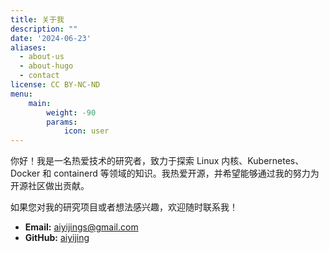 ```yaml
---
title: 关于我
description: ""
date: '2024-06-23'
aliases:
  - about-us
  - about-hugo
  - contact
license: CC BY-NC-ND
menu:
    main:
        weight: -90
        params:
            icon: user
---
```


你好！我是一名热爱技术的研究者，致力于探索 Linux 内核、Kubernetes、Docker 和 containerd 等领域的知识。我热爱开源，并希望能够通过我的努力为开源社区做出贡献。

如果您对我的研究项目或者想法感兴趣，欢迎随时联系我！

- **Email:** aiyijings@gmail.com
- **GitHub:** [aiyijing](https://github.com/aiyijing)
